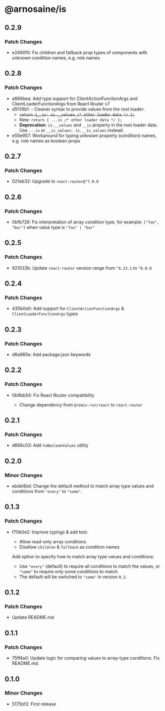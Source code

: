 # @arnosaine/is

## 0.2.9

### Patch Changes

- e2490f0: Fix children and fallback prop types of components with unknown condition names, e.g. role names

## 0.2.8

### Patch Changes

- a666bea: Add type support for ClientActionFunctionArgs and ClientLoaderFunctionArgs from React Router v7
- d5f39b1: - Cleaner syntax to provide values from the root loader:
  - ~~`return {__is: is.__values /* other loader data */ };`~~
  - New: `return { ...is /* other loader data */ };`
  - **Deprecation**: `is.__values` and `__is` property in the root loader data. Use `...is` or `__is_values: is.__is_values` instead.
- e55e957: Workaround for typing unknown property (condition) names, e.g. role names as boolean props

## 0.2.7

### Patch Changes

- 021eb32: Upgrade to `react-router@^7.0.0`

## 0.2.6

### Patch Changes

- 0bfb726: Fix interpretation of array condition type, for example: `["foo", "bar"]` when value type is `"foo" | "bar"`

## 0.2.5

### Patch Changes

- 921033b: Update `react-router` version range from `^6.23.1` to `^6.0.0`

## 0.2.4

### Patch Changes

- 435b0e0: Add support for `ClientActionFunctionArgs` & `ClientLoaderFunctionArgs` types

## 0.2.3

### Patch Changes

- d6a965e: Add package.json keywords

## 0.2.2

### Patch Changes

- 0b9bb54: Fix React Router compatibility

  - Change dependency from `@remix-run/react` to `react-router`

## 0.2.1

### Patch Changes

- d666c03: Add `toBooleanValues` utility

## 0.2.0

### Minor Changes

- ebdd4bd: Change the default method to match array type values and conditions from `"every"` to `"some"`.

## 0.1.3

### Patch Changes

- f70b0e2: Improve typings & add test:

  - Allow read-only array conditions
  - Disallow `children` & `fallback` as condition names

  Add option to specify how to match array type values and conditions:

  - Use `"every"` (default) to require all conditions to match the values, or `"some"` to require only some conditions to match.
  - The default will be switched to `"some"` in version `0.2`.

## 0.1.2

### Patch Changes

- Update README.md

## 0.1.1

### Patch Changes

- 75ff4a0: Update logic for comparing values to array-type conditions. Fix README.md.

## 0.1.0

### Minor Changes

- 5175bf2: First release
